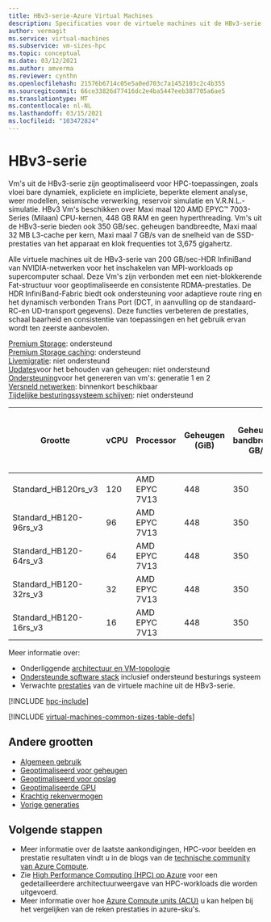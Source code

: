 ```yaml
---
title: HBv3-serie-Azure Virtual Machines
description: Specificaties voor de virtuele machines uit de HBv3-serie.
author: vermagit
ms.service: virtual-machines
ms.subservice: vm-sizes-hpc
ms.topic: conceptual
ms.date: 03/12/2021
ms.author: amverma
ms.reviewer: cynthn
ms.openlocfilehash: 21576b6714c05e5a0ed703c7a1452103c2c4b355
ms.sourcegitcommit: 66ce33826d77416dc2e4ba5447eeb387705a6ae5
ms.translationtype: MT
ms.contentlocale: nl-NL
ms.lasthandoff: 03/15/2021
ms.locfileid: "103472824"
---
```

# <a name="hbv3-series"></a>HBv3-serie

Vm's uit de HBv3-serie zijn geoptimaliseerd voor HPC-toepassingen, zoals vloei bare dynamiek, expliciete en impliciete, beperkte element analyse, weer modellen, seismische verwerking, reservoir simulatie en V.R.N.L.-simulatie. HBv3 Vm's beschikken over Maxi maal 120 AMD EPYC™ 7003-Series (Milaan) CPU-kernen, 448 GB RAM en geen hyperthreading. Vm's uit de HBv3-serie bieden ook 350 GB/sec. geheugen bandbreedte, Maxi maal 32 MB L3-cache per kern, Maxi maal 7 GB/s van de snelheid van de SSD-prestaties van het apparaat en klok frequenties tot 3,675 gigahertz. 

Alle virtuele machines uit de HBv3-serie van 200 GB/sec-HDR InfiniBand van NVIDIA-netwerken voor het inschakelen van MPI-workloads op supercomputer schaal. Deze Vm's zijn verbonden met een niet-blokkerende Fat-structuur voor geoptimaliseerde en consistente RDMA-prestaties. De HDR InfiniBand-Fabric biedt ook ondersteuning voor adaptieve route ring en het dynamisch verbonden Trans Port (DCT, in aanvulling op de standaard-RC-en UD-transport gegevens). Deze functies verbeteren de prestaties, schaal baarheid en consistentie van toepassingen en het gebruik ervan wordt ten zeerste aanbevolen.

[Premium Storage](premium-storage-performance.md): ondersteund<br>
[Premium Storage caching](premium-storage-performance.md): ondersteund<br>
[Livemigratie](maintenance-and-updates.md): niet ondersteund<br>
[Updates](maintenance-and-updates.md)voor het behouden van geheugen: niet ondersteund<br>
[Ondersteuning](generation-2.md)voor het genereren van vm's: generatie 1 en 2<br>
[Versneld netwerken](../virtual-network/create-vm-accelerated-networking-cli.md): binnenkort beschikbaar<br>
[Tijdelijke besturingssysteem schijven](ephemeral-os-disks.md): niet ondersteund <br>


|Grootte |vCPU |Processor |Geheugen (GiB) |Geheugen bandbreedte GB/s |Basis-CPU-frequentie (GHz) |Frequentie van alle kernen (GHz, piek) |Frequentie met één kern geheugen (GHz, piek) |RDMA-prestaties (GB/s) |MPI-ondersteuning |Tijdelijke opslag (GiB) |Max. aantal gegevensschijven |Maximum aantal Ethernet-Vnic's |
|----|----|----|----|----|----|----|----|----|----|----|----|----|
|Standard_HB120rs_v3    |120 |AMD EPYC 7V13 |448 |350 |2.45 |3.1 |3,675 |200 |Alles |2 * 960 |32 |8 |
|Standard_HB120-96rs_v3 |96  |AMD EPYC 7V13 |448 |350 |2.45 |3.1 |3,675 |200 |Alles |2 * 960 |32 |8 |
|Standard_HB120-64rs_v3 |64  |AMD EPYC 7V13 |448 |350 |2.45 |3.1 |3,675 |200 |Alles |2 * 960 |32 |8 |
|Standard_HB120-32rs_v3 |32  |AMD EPYC 7V13 |448 |350 |2.45 |3.1 |3,675 |200 |Alles |2 * 960 |32 |8 |
|Standard_HB120-16rs_v3 |16  |AMD EPYC 7V13 |448 |350 |2.45 |3.1 |3,675 |200 |Alles |2 * 960 |32 |8 |


Meer informatie over:
- Onderliggende [architectuur en VM-topologie](./workloads/hpc/hbv3-series-overview.md)
- [Ondersteunde software stack](./workloads/hpc/hbv3-series-overview.md#software-specifications) inclusief ondersteund besturings systeem
- Verwachte [prestaties](./workloads/hpc/hbv3-performance.md) van de virtuele machine uit de HBv3-serie.

[!INCLUDE [hpc-include](./workloads/hpc/includes/hpc-include.md)]

[!INCLUDE [virtual-machines-common-sizes-table-defs](../../includes/virtual-machines-common-sizes-table-defs.md)]

## <a name="other-sizes"></a>Andere grootten

- [Algemeen gebruik](sizes-general.md)
- [Geoptimaliseerd voor geheugen](sizes-memory.md)
- [Geoptimaliseerd voor opslag](sizes-storage.md)
- [Geoptimaliseerde GPU](sizes-gpu.md)
- [Krachtig rekenvermogen](sizes-hpc.md)
- [Vorige generaties](sizes-previous-gen.md)

## <a name="next-steps"></a>Volgende stappen

- Meer informatie over de laatste aankondigingen, HPC-voor beelden en prestatie resultaten vindt u in de blogs van de [technische community van Azure Compute](https://techcommunity.microsoft.com/t5/azure-compute/bg-p/AzureCompute).
- Zie [High Performance Computing (HPC) op Azure](/azure/architecture/topics/high-performance-computing/) voor een gedetailleerdere architectuurweergave van HPC-workloads die worden uitgevoerd.
- Meer informatie over hoe [Azure Compute units (ACU)](acu.md) u kan helpen bij het vergelijken van de reken prestaties in azure-sku's.